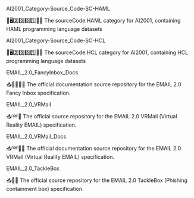 
AI2001_Category-Source_Code-SC-HAML

🧠️🖥️2️⃣️0️⃣️0️⃣️1️⃣️💾️📜️ The sourceCode:HAML category for AI2001, containing HAML programming language datasets

AI2001_Category-Source_Code-SC-HCL

🧠️🖥️2️⃣️0️⃣️0️⃣️1️⃣️💾️📜️ The sourceCode:HCL category for AI2001, containing HCL programming language datasets

EMAIL_2.0_FancyInbox_Docs

📥️🎊️📧️🎇️📖️ The official documentation source repository for the EMAIL 2.0 Fancy Inbox specification.

EMAIL_2.0_VRMail

📥️➿️📧️ The official source repository for the EMAIL 2.0 VRMail (Virtual Reality EMAIL) specification.

EMAIL_2.0_VRMail_Docs

📥️➿️📧️📖️ The official documentation source repository for the EMAIL 2.0 VRMail (Virtual Reality EMAIL) specification.

EMAIL_2.0_TackleBox

📥️🧰️📧️ The official source repository for the EMAIL 2.0 TackleBox (Phishing containment box) specification.

